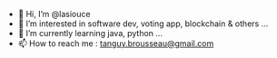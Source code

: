 - 👋 Hi, I’m @lasiouce
- 👀 I’m interested in software dev, voting app, blockchain & others ... 
- 🌱 I’m currently learning java, python ...
- 📫 How to reach me : tanguy.brousseau@gmail.com

<!---
lasiouce/lasiouce is a ✨ special ✨ repository because its `README.md` (this file) appears on your GitHub profile.
You can click the Preview link to take a look at your changes.
--->

